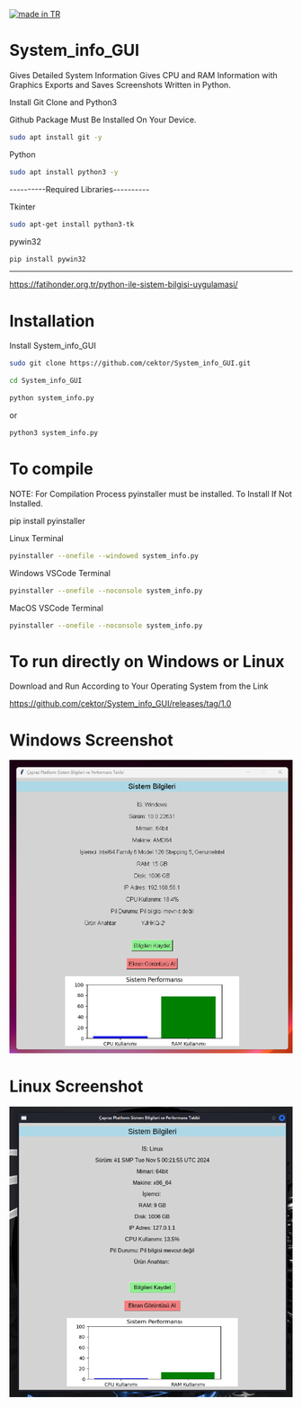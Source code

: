 <a href="#">
    <img src="https://raw.githubusercontent.com/pedromxavier/flag-badges/main/badges/TR.svg" alt="made in TR">
</a>

# System_info_GUI
Gives Detailed System Information Gives CPU and RAM Information with Graphics Exports and Saves Screenshots Written in Python.

Install Git Clone and Python3

Github Package Must Be Installed On Your Device.
```bash
sudo apt install git -y
```
Python
```bash
sudo apt install python3 -y
```
----------Required Libraries----------

Tkinter
```bash
sudo apt-get install python3-tk
```

pywin32
```bash
pip install pywin32
```

----------------------------------
https://fatihonder.org.tr/python-ile-sistem-bilgisi-uygulamasi/

# Installation
Install System_info_GUI


```bash
sudo git clone https://github.com/cektor/System_info_GUI.git
```
```bash
cd System_info_GUI
```

```bash
python system_info.py
```
or

```bash
python3 system_info.py

```

# To compile

NOTE: For Compilation Process pyinstaller must be installed. To Install If Not Installed.

pip install pyinstaller 

Linux Terminal 
```bash
pyinstaller --onefile --windowed system_info.py
```

Windows VSCode Terminal 
```bash
pyinstaller --onefile --noconsole system_info.py
```

MacOS VSCode Terminal 
```bash
pyinstaller --onefile --noconsole system_info.py
```

# To run directly on Windows or Linux
Download and Run According to Your Operating System from the Link

https://github.com/cektor/System_info_GUI/releases/tag/1.0


# Windows Screenshot

![app](sistem_windows.png) 

# Linux Screenshot

![app](sistem_linux.png) 

